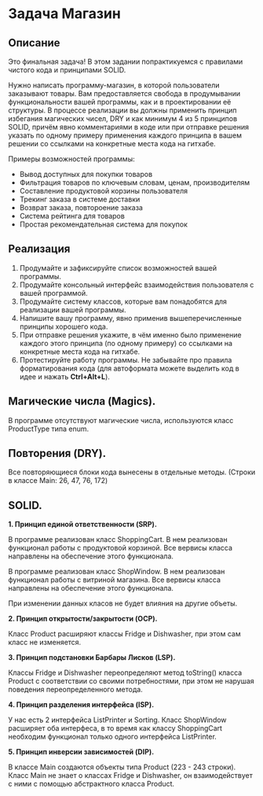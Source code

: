 # Задача Магазин

## Описание
Это финальная задача! В этом задании попрактикуемся с правилами чистого кода и принципами SOLID.

Нужно написать программу-магазин, в которой пользователи заказывают товары. Вам предоставляется свобода в продумывании функциональности вашей программы, как и в проектировании её структуры. В процессе реализации вы должны применить принцип избегания магических чисел, DRY и как минимум 4 из 5 принципов SOLID, причём явно комментариями в коде или при отправке решения указать по одному примеру применения каждого принципа в вашем решении со ссылками на конкретные места кода на гитхабе.

Примеры возможностей программы:
* Вывод доступных для покупки товаров
* Фильтрация товаров по ключевым словам, ценам, производителям
* Составление продуктовой корзины пользователя
* Трекинг заказа в системе доставки
* Возврат заказа, повтороение заказа
* Система рейтинга для товаров
* Простая рекомендательная система для покупок

## Реализация
1. Продумайте и зафиксируйте список возможностей вашей программы.
2. Продумайте консольный интерфейс взаимодействия пользователя с вашей программой.
3. Продумайте систему классов, которые вам понадобятся для реализации вашей программы.
4. Напишите вашу программу, явно применив вышеперечисленные принципы хорошего кода.
5. При отправке решения укажите, в чём именно было применение каждого этого принципа (по одному примеру) со ссылками на конкретные места кода на гитхабе.
6. Протестируйте работу программы. Не забывайте про правила форматирования кода (для автоформата можете выделить код в идее и нажать **Ctrl+Alt+L**).

## Магические числа (Magics).
В программе отсутствуют магические числа, используются класс ProductType типа enum.

## Повторения (DRY).
Все повторяющиеся блоки кода вынесены в отдельные методы. (Строки в классе Main: 26, 47, 76, 172)

## SOLID.

**1. Принцип единой ответственности (SRP).**

В программе реализован класс ShoppingCart. В нем реализован функционал работы с продуктовой корзиной. Все вервисы класса направлены на обеспечение этого функционала.

В программе реализован класс ShopWindow. В нем реализован функционал работы с витриной магазина. Все вервисы класса направлены на обеспечение этого функционала.

При изменении данных класов не будет влияния на другие объеты.

**2. Принцип открытости/закрытости (OCP).**

Класс Product расширяют классы Fridge и Dishwasher, при этом сам класс не изменяется.

**3. Принцип подстановки Барбары Лисков (LSP).**

Классы Fridge и Dishwasher переопределяют метод toString() класса Product с соответствии со своими потребностями, при этом не нарушая поведения переопределенного метода.

**4. Принцип разделения интерфейса (ISP).**

У нас есть 2 интерфейса ListPrinter и Sorting. Класс ShopWindow расширяет оба интерфеса, в то время как классу ShoppingCart необходим функционал только одного интерфейса ListPrinter.

**5. Принцип инверсии зависимостей (DIP).**

В классe Main создаются объекты типа Product (223 - 243 строки). Класс Main не знает о классах Fridge и Dishwasher, он взаимодействует с ними с помощью абстрактного класса Product.